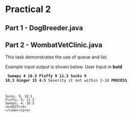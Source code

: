 # Practical 2

## Part 1 - DogBreeder.java

## Part 2 - WombatVetClinic.java
This task demonstrates the use of queue and list.

Example input output is shown below. User Input in **bold**
    <pre><code> 
    <b>Sweeps 4 10.3
    Fluffy 9 11.3
    Socks 9 10.3
    Ginger 15 4.5</b>
    Severity it not within 1-10
    <b>PROCESS</b>
    
    Socks, 9, 10.3
    Fluffy, 9, 11.3
    Sweeps, 4, 10.3
    <b>QUIT</b>
    </code></pre>
